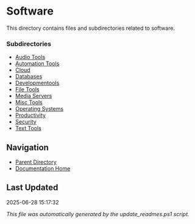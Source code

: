 # Software

This directory contains files and subdirectories related to software.

### Subdirectories
- [Audio Tools](./audio_tools/)
- [Automation Tools](./automation_tools/)
- [Cloud](./cloud/)
- [Databases](./databases/)
- [Developmentools](./development_tools/)
- [File Tools](./file_tools/)
- [Media Servers](./media_servers/)
- [Misc Tools](./misc_tools/)
- [Operating Systems](./operating_systems/)
- [Productivity](./productivity/)
- [Security](./security/)
- [Text Tools](./text_tools/)

## Navigation

- [Parent Directory](../)
- [Documentation Home](../../)

## Last Updated

2025-06-28 15:17:32

*This file was automatically generated by the update_readmes.ps1 script.*
